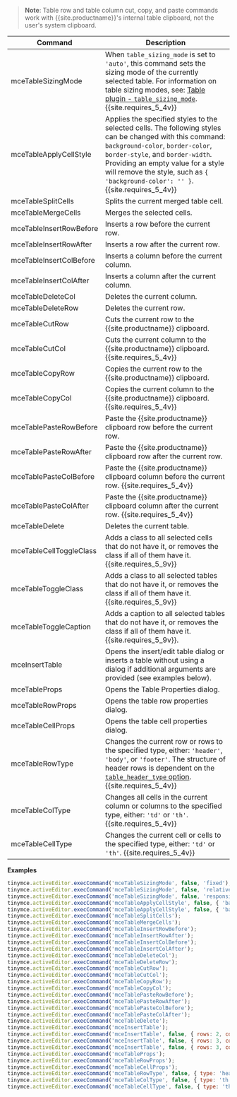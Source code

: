 
> **Note**: Table row and table column cut, copy, and paste commands work with
{{site.productname}}'s internal table clipboard, not the user's system clipboard.

| Command                 | Description                                     |
| ----------------------- | ----------------------------------------------- |
| mceTableSizingMode | When `table_sizing_mode` is set to `'auto'`, this command sets the sizing mode of the currently selected table. For information on table sizing modes, see: [Table plugin - `table_sizing_mode`]({{site.baseurl}}/plugins/opensource/table/#table_sizing_mode). {{site.requires_5_4v}} |
| mceTableApplyCellStyle | Applies the specified styles to the selected cells. The following styles can be changed with this command: `background-color`, `border-color`, `border-style`, and `border-width`. Providing an empty value for a style will remove the style, such as `{ 'background-color': '' }`. {{site.requires_5_4v}} |
| mceTableSplitCells      | Splits the current merged table cell.           |
| mceTableMergeCells      | Merges the selected cells.                      |
| mceTableInsertRowBefore | Inserts a row before the current row.           |
| mceTableInsertRowAfter  | Inserts a row after the current row.            |
| mceTableInsertColBefore | Inserts a column before the current column.     |
| mceTableInsertColAfter  | Inserts a column after the current column.      |
| mceTableDeleteCol       | Deletes the current column.                     |
| mceTableDeleteRow       | Deletes the current row.                        |
| mceTableCutRow          | Cuts the current row to the {{site.productname}} clipboard.        |
| mceTableCutCol          | Cuts the current column to the {{site.productname}} clipboard. {{site.requires_5_4v}}    |
| mceTableCopyRow         | Copies the current row to the {{site.productname}} clipboard.      |
| mceTableCopyCol         | Copies the current column to the {{site.productname}} clipboard. {{site.requires_5_4v}}  |
| mceTablePasteRowBefore  | Paste the {{site.productname}} clipboard row before the current row. |
| mceTablePasteRowAfter   | Paste the {{site.productname}} clipboard row after the current row.  |
| mceTablePasteColBefore  | Paste the {{site.productname}} clipboard column before the current row. {{site.requires_5_4v}} |
| mceTablePasteColAfter   | Paste the {{site.productname}} clipboard column after the current row. {{site.requires_5_4v}} |
| mceTableDelete          | Deletes the current table.                      |
| mceTableCellToggleClass | Adds a class to all selected cells that do not have it, or removes the class if all of them have it. {{site.requires_5_9v}}                  |
| mceTableToggleClass     | Adds a class to all selected tables that do not have it, or removes the class if all of them have it. {{site.requires_5_9v}}                 |
| mceTableToggleCaption   | Adds a caption to all selected tables that do not have it, or removes the class if all of them have it. {{site.requires_5_9v}}.              |
| mceInsertTable          | Opens the insert/edit table dialog or inserts a table without using a dialog if additional arguments are provided (see examples below).      |
| mceTableProps           | Opens the Table Properties dialog.              |
| mceTableRowProps        | Opens the table row properties dialog.          |
| mceTableCellProps       | Opens the table cell properties dialog.         |
| mceTableRowType       | Changes the current row or rows to the specified type, either: `'header'`, `'body'`, or `'footer'`. The structure of header rows is dependent on the [`table_header_type` option]({{site.baseurl}}/plugins/opensource/table/#table_header_type). {{site.requires_5_4v}} |
| mceTableColType       | Changes all cells in the current column or columns to the specified type, either: `'td'` or `'th'`. {{site.requires_5_4v}} |
| mceTableCellType       | Changes the current cell or cells to the specified type, either: `'td'` or `'th'`. {{site.requires_5_4v}} |

**Examples**

```js
tinymce.activeEditor.execCommand('mceTableSizingMode', false, 'fixed');
tinymce.activeEditor.execCommand('mceTableSizingMode', false, 'relative');
tinymce.activeEditor.execCommand('mceTableSizingMode', false, 'responsive');
tinymce.activeEditor.execCommand('mceTableApplyCellStyle', false, { 'background-color': 'red', 'border-color': 'blue' });
tinymce.activeEditor.execCommand('mceTableApplyCellStyle', false, { 'background-color': '' }); // removes the current background-color
tinymce.activeEditor.execCommand('mceTableSplitCells');
tinymce.activeEditor.execCommand('mceTableMergeCells');
tinymce.activeEditor.execCommand('mceTableInsertRowBefore');
tinymce.activeEditor.execCommand('mceTableInsertRowAfter');
tinymce.activeEditor.execCommand('mceTableInsertColBefore');
tinymce.activeEditor.execCommand('mceTableInsertColAfter');
tinymce.activeEditor.execCommand('mceTableDeleteCol');
tinymce.activeEditor.execCommand('mceTableDeleteRow');
tinymce.activeEditor.execCommand('mceTableCutRow');
tinymce.activeEditor.execCommand('mceTableCutCol');
tinymce.activeEditor.execCommand('mceTableCopyRow');
tinymce.activeEditor.execCommand('mceTableCopyCol');
tinymce.activeEditor.execCommand('mceTablePasteRowBefore');
tinymce.activeEditor.execCommand('mceTablePasteRowAfter');
tinymce.activeEditor.execCommand('mceTablePasteColBefore');
tinymce.activeEditor.execCommand('mceTablePasteColAfter');
tinymce.activeEditor.execCommand('mceTableDelete');
tinymce.activeEditor.execCommand('mceInsertTable');
tinymce.activeEditor.execCommand('mceInsertTable', false, { rows: 2, columns: 2 });
tinymce.activeEditor.execCommand('mceInsertTable', false, { rows: 3, columns: 2, options: { headerRows: 1 } });
tinymce.activeEditor.execCommand('mceInsertTable', false, { rows: 3, columns: 2, options: { headerRows: 1, headerColumns: 1 } });
tinymce.activeEditor.execCommand('mceTableProps');
tinymce.activeEditor.execCommand('mceTableRowProps');
tinymce.activeEditor.execCommand('mceTableCellProps');
tinymce.activeEditor.execCommand('mceTableRowType', false, { type: 'header' });
tinymce.activeEditor.execCommand('mceTableColType', false, { type: 'th' });
tinymce.activeEditor.execCommand('mceTableCellType', false, { type: 'th' });
```